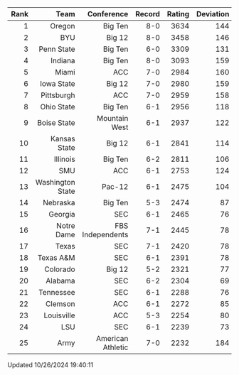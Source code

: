 | Rank  | Team                 | Conference           | Record   | Rating | Deviation |
| ---:  | ---:                 | ---:                 | ---:     | ---:   | ---:      |
| 1     | Oregon               | Big Ten              | 8-0      | 3634   | 144       |
| 2     | BYU                  | Big 12               | 8-0      | 3458   | 146       |
| 3     | Penn State           | Big Ten              | 6-0      | 3309   | 131       |
| 4     | Indiana              | Big Ten              | 8-0      | 3093   | 159       |
| 5     | Miami                | ACC                  | 7-0      | 2984   | 160       |
| 6     | Iowa State           | Big 12               | 7-0      | 2980   | 159       |
| 7     | Pittsburgh           | ACC                  | 7-0      | 2959   | 158       |
| 8     | Ohio State           | Big Ten              | 6-1      | 2956   | 118       |
| 9     | Boise State          | Mountain West        | 6-1      | 2937   | 122       |
| 10    | Kansas State         | Big 12               | 6-1      | 2841   | 114       |
| 11    | Illinois             | Big Ten              | 6-2      | 2811   | 106       |
| 12    | SMU                  | ACC                  | 6-1      | 2753   | 124       |
| 13    | Washington State     | Pac-12               | 6-1      | 2475   | 104       |
| 14    | Nebraska             | Big Ten              | 5-3      | 2474   | 87        |
| 15    | Georgia              | SEC                  | 6-1      | 2465   | 76        |
| 16    | Notre Dame           | FBS Independents     | 7-1      | 2445   | 78        |
| 17    | Texas                | SEC                  | 7-1      | 2420   | 78        |
| 18    | Texas A&M            | SEC                  | 6-1      | 2391   | 78        |
| 19    | Colorado             | Big 12               | 5-2      | 2321   | 77        |
| 20    | Alabama              | SEC                  | 6-2      | 2304   | 69        |
| 21    | Tennessee            | SEC                  | 6-1      | 2288   | 76        |
| 22    | Clemson              | ACC                  | 6-1      | 2272   | 85        |
| 23    | Louisville           | ACC                  | 5-3      | 2254   | 80        |
| 24    | LSU                  | SEC                  | 6-1      | 2239   | 73        |
| 25    | Army                 | American Athletic    | 7-0      | 2232   | 184       |

Updated 10/26/2024 19:40:11
